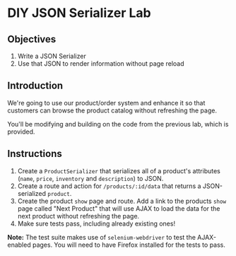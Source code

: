 # DIY JSON Serializer Lab

## Objectives

  1. Write a JSON Serializer
  2. Use that JSON to render information without page reload

## Introduction

We're going to use our product/order system and enhance it so that
customers can browse the product catalog without refreshing the page.

You'll be modifying and building on the code from the previous lab,
which is provided.

## Instructions

1. Create a `ProductSerializer` that serializes all of a product's
   attributes (`name`, `price`, `inventory` and `description`) to JSON.
2. Create a route and action for `/products/:id/data` that returns a
   JSON-serialized `product`.
3. Create the product `show` page and route. Add a link to the products `show` page called "Next Product" that
   will use AJAX to load the data for the next product without refreshing the page.
4. Make sure tests pass, including already existing ones!

**Note:** The test suite makes use of `selenium-webdriver` to test the
AJAX-enabled pages. You will need to have Firefox installed for the
tests to pass.
